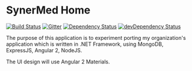 SynerMed Home 
=============
[![Build Status](https://travis-ci.org/haarabi/synermed-home.svg?branch=master)](https://travis-ci.org/haarabi/synermed-home)
[![Gitter](https://badges.gitter.im/haarabi/synermed-home.svg)](https://gitter.im/haarabi/synermed-home?utm_source=badge&utm_medium=badge&utm_campaign=pr-badge) 
[![Dependency Status](https://david-dm.org/haarabi/synermed-home.svg)](https://david-dm.org/haarabi/synermed-home)
[![devDependency Status](https://david-dm.org/haarabi/synermed-home/dev-status.svg)](https://david-dm.org/haarabi/synermed-home#info=devDependencies)


The purpose of this application is to experiment porting my organization's application which is written in .NET Framework, 
using MongoDB, ExpressJS, Angular 2, NodeJS.

The UI design will use Angular 2 Materials.

